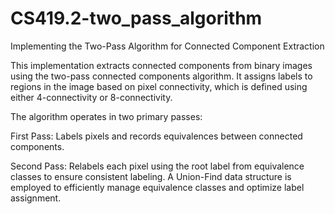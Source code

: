 # CS419.2-two_pass_algorithm
Implementing the Two-Pass Algorithm for Connected Component Extraction

This implementation extracts connected components from binary images using the two-pass connected components algorithm. It assigns labels to regions in the image based on pixel connectivity, which is defined using either 4-connectivity or 8-connectivity.

The algorithm operates in two primary passes:

First Pass:
Labels pixels and records equivalences between connected components.

Second Pass:
Relabels each pixel using the root label from equivalence classes to ensure consistent labeling.
A Union-Find data structure is employed to efficiently manage equivalence classes and optimize label assignment.
